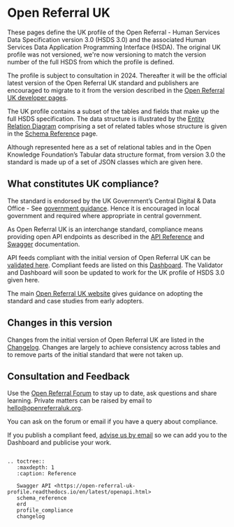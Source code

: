 # Open Referral UK

These pages define the UK profile of the Open Referral - Human Services Data Specification version 3.0 (HSDS 3.0) and the associated Human Services Data Application Programming Interface (HSDA). The original UK profile was not versioned, we're now versioning to match the version number of the full HSDS from which the profile is defined.

The profile is subject to consultation in 2024. Thereafter it will be the official latest version of the Open Referral UK standard and publishers are encouraged to migrate to it from the version described in the [Open Referral UK developer pages](https://developers.openreferraluk.org/).

The UK profile contains a subset of the tables and fields that make up the full HSDS specification. The data structure is illustrated by the [Entity Relation Diagram](erd.md) comprising a set of related tables whose structure is given in the [Schema Reference](schema_reference.md) page.

Although represented here as a set of relational tables and in the Open Knowledge Foundation’s Tabular data structure format, from version 3.0 the standard is made up of a set of JSON classes which are given here.

## What constitutes UK compliance?
The standard is endorsed by the UK Government’s Central Digital & Data Office -  See [government guidance](https://www.gov.uk/government/publications/open-standards-for-government/record-and-share-information-about-public-services-in-local-authorities). Hence it is encouraged in local government and required where appropriate in central government.

As Open Referral UK is an interchange standard, compliance means providing open API endpoints as described in the [API Reference](api_reference.md) and [Swagger](https://open-referral-uk-profile.readthedocs.io/en/latest/openapi.html) documentation.

API feeds compliant with the initial version of Open Referral UK can be [validated here](https://validator.openreferraluk.org/). Compliant feeds are listed on this [Dashboard](https://openreferraluk.org/dashboard). The Validator and Dashboard will soon be updated to work for the UK profile of HSDS 3.0 given here.

The main [Open Referral UK website](https://openreferraluk.org/) gives guidance on adopting the standard and case studies from early adopters.

## Changes in this version
Changes from the initial version of Open Referral UK are listed in the [Changelog](changelog.md). Changes are largely to achieve consistency across tables and to remove parts of the initial standard that were not taken up.

## Consultation and Feedback
Use the [Open Referral Forum](https://forum.openreferral.org/) to stay up to date, ask questions and share learning. Private matters can be raised by email to [hello@openreferraluk.org](mailto:hello@openreferraluk.org). 

You can ask on the forum or email if you have a query about compliance.

If you publish a compliant feed, [advise us by email](mailto:hello@openreferraluk.org) so we can add you to the Dashboard and publicise your work.

```{eval-rst}

.. toctree::
   :maxdepth: 1
   :caption: Reference

   Swagger API <https://open-referral-uk-profile.readthedocs.io/en/latest/openapi.html>
   schema_reference
   erd
   profile_compliance
   changelog

```

